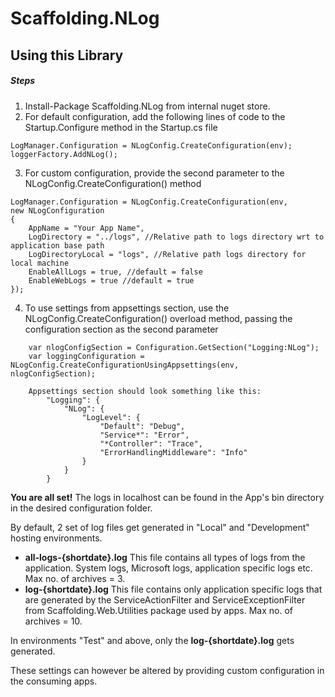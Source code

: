 # Scaffolding.NLog

## Using this Library

##### Steps

1. Install-Package Scaffolding.NLog from internal nuget store.
2. For default configuration, add the following lines of code to the Startup.Configure method in the Startup.cs file

```
LogManager.Configuration = NLogConfig.CreateConfiguration(env);
loggerFactory.AddNLog();
```

3. For custom configuration, provide the second parameter to the NLogConfig.CreateConfiguration() method
```
LogManager.Configuration = NLogConfig.CreateConfiguration(env, 
new NLogConfiguration
{
	AppName = "Your App Name",
	LogDirectory = "../logs", //Relative path to logs directory wrt to application base path
	LogDirectoryLocal = "logs", //Relative path logs directory for local machine
	EnableAllLogs = true, //default = false
	EnableWebLogs = true //default = true
});
```
4. To use settings from appsettings section, use the NLogConfig.CreateConfiguration() overload method, 
	passing the configuration section as the second parameter
```
	var nlogConfigSection = Configuration.GetSection("Logging:NLog");
	var loggingConfiguration = NLogConfig.CreateConfigurationUsingAppsettings(env, nlogConfigSection);

	Appsettings section should look something like this:
		"Logging": {
			"NLog": {
				"LogLevel": {
					"Default": "Debug",
					"Service*": "Error",
					"*Controller": "Trace",
					"ErrorHandlingMiddleware": "Info"
				}
			}
		}
```


**You are all set!** The logs in localhost can be found in the App's bin directory in the desired configuration folder.

By default, 2 set of log files get generated in "Local" and "Development" hosting environments. 
- **all-logs-{shortdate}.log**
  This file contains all types of logs from the application. System logs, Microsoft logs, application specific logs etc. Max no. of archives = 3.
- **log-{shortdate}.log**
  This file contains only application specific logs that are generated by the ServiceActionFilter and ServiceExceptionFilter from Scaffolding.Web.Utilities package used by apps. Max no. of archives = 10.
  
In environments "Test" and above, only the **log-{shortdate}.log** gets generated.

These settings can however be altered by providing custom configuration in the consuming apps.

